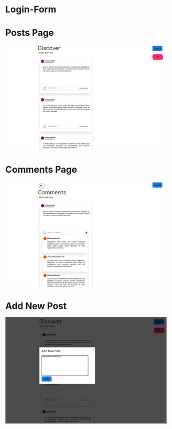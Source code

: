 # Login-Form

# Posts Page

![Posts Page](https://github.com/HidayahJadaan/Login-Form/blob/master/output/PostsPage.png)


# Comments Page

![](https://github.com/HidayahJadaan/Login-Form/blob/master/output/commentPage.png)


# Add New Post

![](https://github.com/HidayahJadaan/Login-Form/blob/master/output/NewPost.png)

